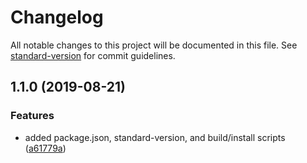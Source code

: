 # Changelog

All notable changes to this project will be documented in this file. See [standard-version](https://github.com/conventional-changelog/standard-version) for commit guidelines.

## 1.1.0 (2019-08-21)


### Features

* added package.json, standard-version, and build/install scripts ([a61779a](https://github.com/baetheus/resume/commit/a61779a))
